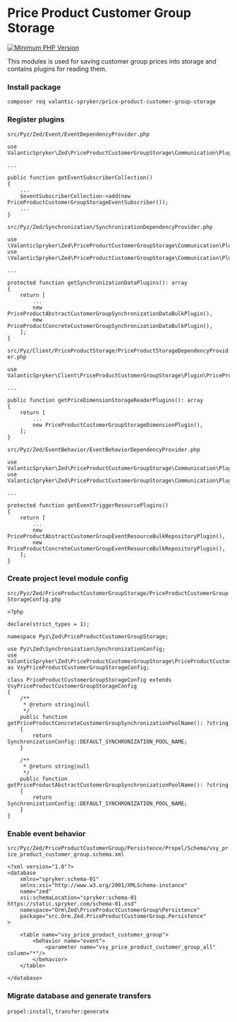 # Price Product Customer Group Storage

[![Minimum PHP Version](https://img.shields.io/badge/php-%3E%3D%207.3-8892BF.svg)](https://php.net/)

This modules is used for saving customer group prices into storage and contains plugins for reading them.

### Install package
```
composer req valantic-spryker/price-product-customer-group-storage
```

### Register plugins
`src/Pyz/Zed/Event/EventDependencyProvider.php`

```
use ValanticSpryker\Zed\PriceProductCustomerGroupStorage\Communication\Plugin\Event\Subscriber\PriceProductCustomerGroupStorageEventSubscriber;

...

public function getEventSubscriberCollection()
{
    ...
    $eventSubscriberCollection->add(new PriceProductCustomerGroupStorageEventSubscriber());
    ...
}
```

`src/Pyz/Zed/Synchronization/SynchronizationDependencyProvider.php`

```
use \ValanticSpryker\Zed\PriceProductCustomerGroupStorage\Communication\Plugin\Synchronization\PriceProductAbstractCustomerGroupSynchronizationDataBulkPlugin
use \ValanticSpryker\Zed\PriceProductCustomerGroupStorage\Communication\Plugin\Synchronization\PriceProductConcreteCustomerGroupSynchronizationDataBulkPlugin

...

protected function getSynchronizationDataPlugins(): array
{
    return [
        ...
        new PriceProductAbstractCustomerGroupSynchronizationDataBulkPlugin(),
        new PriceProductConcreteCustomerGroupSynchronizationDataBulkPlugin(),
    ];
}
```

`src/Pyz/Client/PriceProductStorage/PriceProductStorageDependencyProvider.php`

```
use ValanticSpryker\Client\PriceProductCustomerGroupStorage\Plugin\PriceProductStorageExtension\PriceProductCustomerGroupStorageDimensionPlugin;

...

public function getPriceDimensionStorageReaderPlugins(): array
{
    return [
        ...
        new PriceProductCustomerGroupStorageDimensionPlugin(),
    ];
}
```

`src/Pyz/Zed/EventBehavior/EventBehaviorDependencyProvider.php`

```
use ValanticSpryker\Zed\PriceProductCustomerGroupStorage\Communication\Plugin\Event\PriceProductAbstractCustomerGroupEventResourceBulkRepositoryPlugin;
use ValanticSpryker\Zed\PriceProductCustomerGroupStorage\Communication\Plugin\Event\PriceProductConcreteCustomerGroupEventResourceBulkRepositoryPlugin;

...

protected function getEventTriggerResourcePlugins()
{
    return [
        ...
        new PriceProductAbstractCustomerGroupEventResourceBulkRepositoryPlugin(),
        new PriceProductConcreteCustomerGroupEventResourceBulkRepositoryPlugin(),
    ];
}
```

### Create project level module config
`src/Pyz/Zed/PriceProductCustomerGroupStorage/PriceProductCustomerGroupStorageConfig.php`

```
<?php

declare(strict_types = 1);

namespace Pyz\Zed\PriceProductCustomerGroupStorage;

use Pyz\Zed\Synchronization\SynchronizationConfig;
use ValanticSpryker\Zed\PriceProductCustomerGroupStorage\PriceProductCustomerGroupStorageConfig as VsyPriceProductCustomerGroupStorageConfig;

class PriceProductCustomerGroupStorageConfig extends VsyPriceProductCustomerGroupStorageConfig
{
    /**
     * @return string|null
     */
    public function getPriceProductConcreteCustomerGroupSynchronizationPoolName(): ?string
    {
        return SynchronizationConfig::DEFAULT_SYNCHRONIZATION_POOL_NAME;
    }

    /**
     * @return string|null
     */
    public function getPriceProductAbstractCustomerGroupSynchronizationPoolName(): ?string
    {
        return SynchronizationConfig::DEFAULT_SYNCHRONIZATION_POOL_NAME;
    }
}
```

### Enable event behavior
`src/Pyz/Zed/PriceProductCustomerGroup/Persistence/Propel/Schema/vsy_price_product_customer_group.schema.xml`

```
<?xml version="1.0"?>
<database
    xmlns="spryker:schema-01"
    xmlns:xsi="http://www.w3.org/2001/XMLSchema-instance"
    name="zed"
    xsi:schemaLocation="spryker:schema-01 https://static.spryker.com/schema-01.xsd"
    namespace="Orm\Zed\PriceProductCustomerGroup\Persistence"
    package="src.Orm.Zed.PriceProductCustomerGroup.Persistence"
>

    <table name="vsy_price_product_customer_group">
        <behavior name="event">
            <parameter name="vsy_price_product_customer_group_all" column="*"/>
        </behavior>
    </table>

</database>
```

### Migrate database and generate transfers
`propel:install`, `transfer:generate`

